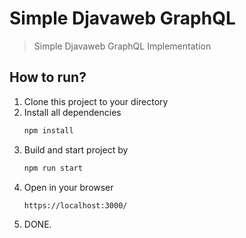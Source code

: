 # Simple Djavaweb GraphQL
> Simple Djavaweb GraphQL Implementation

## How to run?
1. Clone this project to your directory
2. Install all dependencies
    ```bash
    npm install
    ```
3. Build and start project by
    ```bash
    npm run start
    ```
4. Open in your browser
    ```bash
    https://localhost:3000/
    ```
5. DONE.
